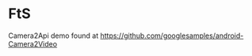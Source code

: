 
FtS
===================================

Camera2Api demo found at https://github.com/googlesamples/android-Camera2Video


